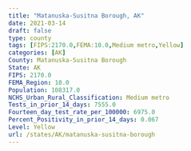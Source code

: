 ```yaml
---
title: "Matanuska-Susitna Borough, AK"
date: 2021-03-14
draft: false
type: county
tags: [FIPS:2170.0,FEMA:10.0,Medium metro,Yellow]
categories: [AK]
County: Matanuska-Susitna Borough
State: AK
FIPS: 2170.0
FEMA_Region: 10.0
Population: 108317.0
NCHS_Urban_Rural_Classification: Medium metro
Tests_in_prior_14_days: 7555.0
Fourteen_day_test_rate_per_100000: 6975.0
Percent_Positivity_in_prior_14_days: 0.067
Level: Yellow
url: /states/AK/matanuska-susitna-borough
---
```




